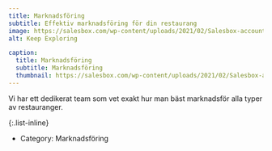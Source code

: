 ```yaml
---
title: Marknadsföring
subtitle: Effektiv marknadsföring för din restaurang
image: https://salesbox.com/wp-content/uploads/2021/02/Salesbox-account-based-marketing-f%C3%B6r-sm%C3%A5f%C3%B6retag.jpg
alt: Keep Exploring

caption:
  title: Marknadsföring
  subtitle: Marknadsföring
  thumbnail: https://salesbox.com/wp-content/uploads/2021/02/Salesbox-account-based-marketing-f%C3%B6r-sm%C3%A5f%C3%B6retag.jpg
---
```


Vi har ett dedikerat team som vet exakt hur man bäst marknadsför alla typer av restauranger.

{:.list-inline}

<!-- - Date: January 2017 -->
<!-- - Client: Explore -->
- Category: Marknadsföring

